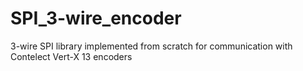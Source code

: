 # SPI_3-wire_encoder
3-wire SPI library implemented from scratch for communication with Contelect Vert-X 13 encoders
